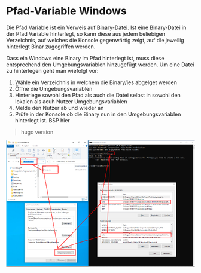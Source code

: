 <h1>Pfad-Variable Windows</h1>

Die Pfad Variable ist ein Verweis auf [Binary-Datei](./../../Grundbegriffe/BinaryFile.md). Ist eine Binary-Datei in der Pfad Variable hinterlegt, so kann diese aus jedem beliebigen Verzeichnis, auf welches die Konsole gegenwärtig zeigt, auf die jeweilig hinterlegt Binar zugegriffen werden.

Dass ein Windows eine Binary im Pfad hinterlegt ist, muss diese entsprechend den Umgebungsvariablen hinzugefügt werden. Um eine Datei zu hinterlegen geht man wiefolgt vor:

1) Wähle ein Verzeichnis in welchem die Binary/ies abgelget werden
2) Öffne die Umgebungsvariablen
3) Hinterlege sowohl den Pfad als auch die Datei selbst in sowohl den lokalen als acuh Nutzer Umgebungsvariablen    
4) Melde den Nutzer ab und wieder an
5) Prüfe in der Konsole ob die Binary nun in den Umgebungsvariablen hinterlegt ist. BSP hier 
> hugo version

![AlternativText](imgs/2020-11-02-05-24-04.png)